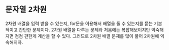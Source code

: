 # `문자열` `2차원`

2차원 배열을 입력 받을 수 있는지, for문을 이용해서 배열을 돌 수 있는지를 묻는 기본적이고 간단한 문제이다. 2차원 배열을 다루는 문제라 처음에는 복잡해보이지만 익숙해지면 점점 편한게 계산을 할 수 있다. 그러므로 2차원 배열 문제를 많이 풀어 2차원에 익숙해지자.